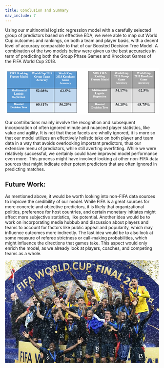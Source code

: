 ```yaml
---
title: Conclusion and Summary
nav_include: 7
---
```


Using our multinomial logistic regression model with a carefully selected group of predictors based on effective EDA, we were able to map out World Cup outcomes and rankings, on both a team and player basis, with a decent level of accuracy comparable to that of our Boosted Decision Tree Model.
A combination of the two models below were given us the best accuracies in term of predicting both the Group Phase Games and Knockout Games of the FIFA World Cup 2018.

<img src="images/Untitled-4.png"   />

Our contributions mainly involve the recognition and subsequent incorporation of often ignored minute and nuanced player statistics, like value and agility. It is not that these facets are wholly ignored, it is more so that our model utilizes an effectively holistic take on both player and team data in a way that avoids overlooking important predictors, thus our extensive menu of predictors, while still averting overfitting. While we were relatively successful, we certainly could have improved model performance even more. This process might have involved looking at other non-FIFA data sources that might indicate other potent predictors that are often ignored in predicting matches.



## Future Work:

As mentioned above, it would be worth looking into non-FIFA data sources to improve the credibility of our model. While FIFA is a great sources for more concrete and objective predictors, it is likely that organizational politics, preference for host countries, and certain monetary initiates might affect more subjective statistics, like potential. Another idea would be to work on incorporating media hubbub and discussion about players and teams to account for factors like public appeal and popularity, which may influence outcomes more indirectly. The last idea would be to also look at some measure of referee strictness or call-making probabilities, which might influence the directions that games take. This aspect would only enrich the model, as we already look at players, coaches, and competing teams as a whole.


<img src="images/champions.jpg" width="980px"/>
